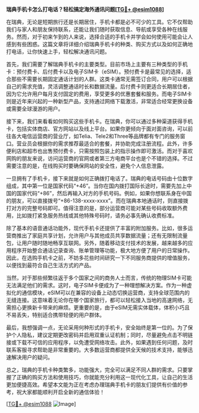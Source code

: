 **瑞典手机卡怎么打电话？轻松搞定海外通讯问题[[TG💪+ @esim1088](https://t.me/s/esim1088)]**

在瑞典，无论是短期旅行还是长期居住，手机卡都是必不可少的工具。它不仅帮助我们与家人和朋友保持联系，还能让我们随时获取信息、导航或享受各种在线服务。然而，对于初来乍到的人来说，选择合适的手机卡并学会如何使用可能会让人感到有些困惑。这篇文章将详细介绍瑞典手机卡的种类、购买方式以及如何正确地打电话，让你快速上手，轻松解决通讯问题。

首先，我们需要了解瑞典手机卡的主要类型。目前市场上主要有三种类型的手机卡：预付费卡、后付费卡以及电子SIM卡（eSIM）。预付费卡是最常见的选择，适合那些不需要长期固定通话计划的人群。这类卡通常无需签订合同，用户可以根据自己的需求充值，灵活调整通话时长和数据流量。后付费卡则更适合长期居住者，因为它允许用户每月支付固定的费用，享受更多的优惠套餐和服务。而电子SIM卡则是近年来兴起的一种新型产品，支持通过网络下载激活，非常适合经常更换设备或需要全球漫游的用户。

接下来，我们来看看如何购买这些手机卡。在瑞典，你可以通过多种渠道获得手机卡，包括实体商店、官方网站以及线上平台。如果你更倾向于面对面咨询，可以前往各大电信运营商的营业厅，如Telia、Tele2和Three等品牌都有专门的服务窗口。营业员会根据你的需求推荐最适合的套餐，并协助完成注册流程。此外，许多便利店和超市也出售预付费卡，只需按照包装上的指示操作即可激活。而对于喜欢网购的朋友来说，访问运营商的官网或者第三方电商平台也是个不错的选择。不过需要注意的是，在线购买时要确保网站的安全性，避免个人信息泄露。

一旦拥有了手机卡，接下来就是如何正确拨打电话了。瑞典的电话号码由十位数字组成，其中第一位是国家代码“+46”。当你在国内拨打国际长途时，需要先加上中国的国家代码“+86”，然后再输入对方的手机号码。例如，如果你想联系身在中国的朋友，可以直接拨号“+86-138-xxxx-xxxx”。而在瑞典本地通话时，则直接拨打对方的完整号码即可。值得注意的是，部分运营商可能对某些号码收取额外费用，比如拨打紧急服务热线或其他特殊号码时，请务必事先确认收费标准。

除了基本的语音通话功能外，现代手机卡还提供了丰富的附加服务。比如，很多运营商推出了家庭共享计划，允许用户与其他成员共享数据流量；还有无限制流量包，让用户随时随地畅享互联网。另外，随着移动支付技术的发展，越来越多的应用程序开始整合通话记录查询、账单管理等功能，极大地方便了用户的日常操作。因此，在选购手机卡之前，不妨多花些时间研究一下不同服务商提供的增值服务，以便找到最符合自己生活方式的产品。

当然，对于那些频繁往返于多个国家之间的商务人士而言，传统的物理SIM卡可能无法满足他们的需求。这时，电子SIM卡便成为了一种理想解决方案。作为一种虚拟化的通信模块，eSIM可以在兼容的设备上动态切换运营商，支持全球范围内的无缝连接。这意味着无论你在哪个国家旅行，都可以轻松接入当地的高速网络，无需担心更换新卡带来的麻烦。更重要的是，由于eSIM无需实体载体，体积小巧且不易丢失，特别适合携带轻便的用户群体。

最后，我想强调一点，无论采用何种形式的手机卡，安全始终是第一位的。为了保护个人隐私，建议定期更改密码并启用双重认证机制；同时，尽量避免点击不明链接或下载不可信的应用程序，以免遭受网络攻击。此外，如果遇到任何问题，及时联系客服寻求帮助是非常重要的。大多数运营商都提供全天候的技术支持，能够迅速解决用户的疑问。

总之，瑞典的手机卡种类繁多，功能强大，完全可以满足不同人群的需求。只要掌握了正确的购买方法和使用技巧，你就能充分利用这一现代化工具，让自己的生活更加便捷高效。希望本文能为正在考虑办理瑞典手机卡的朋友们提供有价值的参考，祝大家都能顺利开启全新的通信体验！

[[TG💪+ @esim1088](https://t.me/s/esim1088) ![Image](https://i.postimg.cc/4NQfJmqS/Snipaste-2025-05-13-00-14-12.png)]